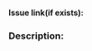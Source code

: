 <!-- **Before submitting your PR, ensure that you made the following:**

- Linked the issue(if exists)
- Lint and unit tests pass locally with my changes
- Changelog is updated or not needed
- Documentation is updated/provided or not needed
- Property explorer is updated/provided or not needed
- TSDoc comments is updated/provided or not needed 
 -->

#### Issue link(if exists): 

### Description:
